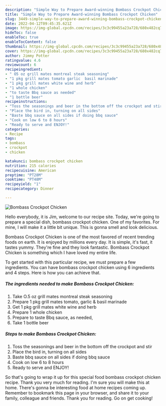 ```yaml
---
description: "Simple Way to Prepare Award-winning Bombass Crockpot Chicken"
title: "Simple Way to Prepare Award-winning Bombass Crockpot Chicken"
slug: 3449-simple-way-to-prepare-award-winning-bombass-crockpot-chicken
date: 2022-04-12T09:45:35.621Z
image: https://img-global.cpcdn.com/recipes/3c3c99455a23a728/680x482cq70/bombass-crockpot-chicken-recipe-main-photo.jpg
hideToc: false
enableToc: true
enableTocContent: false
thumbnail: https://img-global.cpcdn.com/recipes/3c3c99455a23a728/680x482cq70/bombass-crockpot-chicken-recipe-main-photo.jpg
cover: https://img-global.cpcdn.com/recipes/3c3c99455a23a728/680x482cq70/bombass-crockpot-chicken-recipe-main-photo.jpg
author: Jimmy Potter
ratingvalue: 4.6
reviewcount: 6
recipeingredient:
- " O5 oz grill mates montreal steak seasoning"
- "1 pkg grill mates tomato garlic  basil marinade"
- "1 pkg grill mates white wine and herb"
- "1 whole chicken"
- "to taste Bbq sauce as needed"
- "1 bottle beer"
recipeinstructions:
- "Toss the seasonings and beer in the bottom off the crockpot and stir"
- "Place the bird in, turning on all sides"
- "Baste bbq sauce on all sides if doing bbq sauce"
- "Cook on low 6 to 8 hours"
- "Ready to serve and ENJOY!"
categories:
- Recipe
tags:
- bombass
- crockpot
- chicken

katakunci: bombass crockpot chicken 
nutrition: 215 calories
recipecuisine: American
preptime: "PT28M"
cooktime: "PT48M"
recipeyield: "1"
recipecategory: Dinner

---
```



![Bombass Crockpot Chicken](https://img-global.cpcdn.com/recipes/3c3c99455a23a728/680x482cq70/bombass-crockpot-chicken-recipe-main-photo.jpg)

Hello everybody, it is Jim, welcome to our recipe site. Today, we're going to prepare a special dish, bombass crockpot chicken. One of my favorites. For mine, I will make it a little bit unique. This is gonna smell and look delicious.

Bombass Crockpot Chicken is one of the most favored of recent trending foods on earth. It is enjoyed by millions every day. It is simple, it's fast, it tastes yummy. They're fine and they look fantastic. Bombass Crockpot Chicken is something which I have loved my entire life.




To get started with this particular recipe, we must prepare a few ingredients. You can have bombass crockpot chicken using 6 ingredients and 4 steps. Here is how you can achieve that.

<!--inarticleads1-->

##### The ingredients needed to make Bombass Crockpot Chicken:

1. Take  O.5 oz grill mates montreal steak seasoning
1. Prepare 1 pkg grill mates tomato, garlic & basil marinade
1. Get 1 pkg grill mates white wine and herb
1. Prepare 1 whole chicken
1. Prepare to taste Bbq sauce, as needed,
1. Take 1 bottle beer




<!--inarticleads2-->

##### Steps to make Bombass Crockpot Chicken:

1. Toss the seasonings and beer in the bottom off the crockpot and stir
1. Place the bird in, turning on all sides
1. Baste bbq sauce on all sides if doing bbq sauce
1. Cook on low 6 to 8 hours
1. Ready to serve and ENJOY!



So that's going to wrap it up for this special food bombass crockpot chicken recipe. Thank you very much for reading. I'm sure you will make this at home. There's gonna be interesting food at home recipes coming up. Remember to bookmark this page in your browser, and share it to your family, colleague and friends. Thank you for reading. Go on get cooking!
